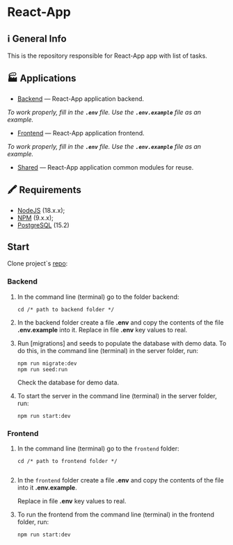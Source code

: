 # React-App

## ℹ️ General Info

This is the repository responsible for React-App app with list of tasks.

## 🏭 Applications

-   [Backend](./backend) — React-App application backend.

_To work properly, fill in the **`.env`** file. Use the **`.env.example`** file as an example._

-   [Frontend](./frontend) — React-App application frontend.

  _To work properly, fill in the **`.env`** file. Use the **`.env.example`** file as an example._

  -   [Shared](./shared) — React-App application common modules for reuse.

  
## 🖍 Requirements

-   [NodeJS](https://nodejs.org/en/) (18.x.x);
-   [NPM](https://www.npmjs.com/) (9.x.x);
-   [PostgreSQL](https://www.postgresql.org/) (15.2)

## Start

Clone project`s [repo](https://github.com/ValentinaTenus/React-App):

### Backend

1.  In the command line (terminal) go to the folder backend:

    ```
    cd /* path to backend folder */

2.  In the backend folder create a file **.env** and copy the contents of the file **.env.example** into it.
 Replace in file **.env** key values to real.

3.  Run [migrations] and seeds to populate the database with demo data. To do this, in the command line (terminal) in the server folder, run:

    ```
    npm run migrate:dev
    npm run seed:run
    ```

    Check the database for demo data.

4.  To start the server in the command line (terminal) in the server folder, run:

    ```
    npm run start:dev

### Frontend

1.  In the command line (terminal) go to the `frontend` folder:

    ```
    cd /* path to frontend folder */
    ```
    ```
2.  In the `frontend` folder create a file **.env** and copy the contents of the file into it **.env.example**.

    Replace in file **.env** key values to real.

3.  To run the frontend from the command line (terminal) in the frontend folder, run:

    ```
    npm run start:dev
    ```
